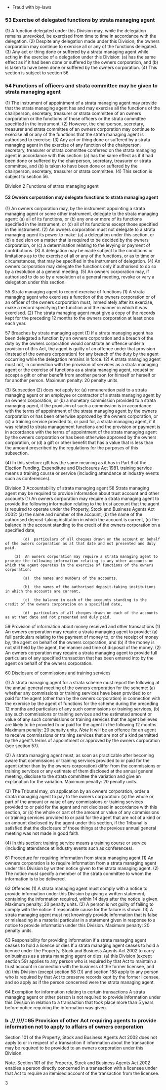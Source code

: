 - Fraud with by-laws

### 53   Exercise of delegated functions by strata managing agent
(1)  A function delegated under this Division may, while the delegation remains unrevoked, be exercised from time to time in accordance with the delegation.
(2)  Despite any delegation made under this Division, the owners corporation may continue to exercise all or any of the functions delegated.
(3)  Any act or thing done or suffered by a strata managing agent while acting in the exercise of a delegation under this Division:
    (a)  has the same effect as if it had been done or suffered by the owners corporation, and
    (b)  is taken to have been done or suffered by the owners corporation.
(4)  This section is subject to section 56.

### 54   Functions of officers and strata committee may be given to strata managing agent
(1)  The instrument of appointment of a strata managing agent may provide that the strata managing agent has and may exercise all the functions of the chairperson, secretary, treasurer or strata committee of an owners corporation or the functions of those officers or the strata committee specified in the instrument.
(2)  However, the chairperson, secretary, treasurer and strata committee of an owners corporation may continue to exercise all or any of the functions that the strata managing agent is authorised to exercise.
(3)  Any act or thing done or suffered by a strata managing agent in the exercise of any function of the chairperson, secretary, treasurer or strata committee conferred on the strata managing agent in accordance with this section:
    (a)  has the same effect as if it had been done or suffered by the chairperson, secretary, treasurer or strata committee, and
    (b)  is taken to have been done or suffered by the chairperson, secretary, treasurer or strata committee.
(4)  This section is subject to section 56.





Division 2 Functions of strata managing agent
#### 52   Owners corporation may delegate functions to strata managing agent
(1)  An owners corporation may, by the instrument appointing a strata managing agent or some other instrument, delegate to the strata managing agent:
(a)  all of its functions, or
(b)  any one or more of its functions specified in the instrument, or
(c)  all of its functions except those specified in the instrument.
(2)  An owners corporation must not delegate to a strata managing agent its power to make:
(a)  a delegation under this section, or
(b)  a decision on a matter that is required to be decided by the owners corporation, or
(c)  a determination relating to the levying or payment of contributions.
(3)  A delegation may be made subject to the conditions or limitations as to the exercise of all or any of the functions, or as to time or circumstances, that may be specified in the instrument of delegation.
(4)  An owners corporation may delegate the functions only if authorised to do so by a resolution at a general meeting.
(5)  An owners corporation may, if authorised to do so by a resolution at a general meeting, revoke or vary a delegation under this section.

55   Strata managing agent to record exercise of functions
(1)  A strata managing agent who exercises a function of the owners corporation or of an officer of the owners corporation must, immediately after its exercise, make a record specifying the function and the manner in which it was exercised.
(2)  The strata managing agent must give a copy of the records kept for the preceding 12 months to the owners corporation at least once each year.
        
        
57   Breaches by strata managing agent
(1)  If a strata managing agent has been delegated a function by an owners corporation and a breach of the duty by the owners corporation would constitute an offence under a provision of this Act, the agent is guilty of an offence under that provision (instead of the owners corporation) for any breach of the duty by the agent occurring while the delegation remains in force.
(2)  A strata managing agent must not, in connection with the provision of services as a strata managing agent or the exercise of functions as a strata managing agent, request or accept a gift or other benefit from another person for himself or herself or for another person.
    Maximum penalty: 20 penalty units.

(3)  Subsection (2) does not apply to:
(a)  remuneration paid to a strata managing agent or an employee or contractor of a strata managing agent by an owners corporation, or
(b)  a monetary commission provided to a strata managing agent, if the provision of such a commission is in accordance with the terms of appointment of the strata managing agent by the owners corporation or has been otherwise approved by the owners corporation, or
(c)  a training service provided to, or paid for, a strata managing agent, if it was related to strata management functions and the provision or payment is in accordance with the terms of appointment of the strata managing agent by the owners corporation or has been otherwise approved by the owners corporation, or
(d)  a gift or other benefit that has a value that is less than the amount prescribed by the regulations for the purposes of this subsection.

(4)  In this section:
gift has the same meaning as it has in Part 6 of the Election Funding, Expenditure and Disclosures Act 1981.
training service means a training course or service (including attendance at industry events such as conferences).        
        
        
Division 3 Accountability of strata managing agent
58   Strata managing agent may be required to provide information about trust account and other accounts
(1)  An owners corporation may require a strata managing agent to provide the following information relating to the trust account that the agent is required to operate under the Property, Stock and Business Agents Act 2002:
(a)  the name and number of the account,
(b)  the name of the authorised deposit-taking institution in which the account is current,
(c)  the balance in the account standing to the credit of the owners corporation on a specified date,

            (d)  particulars of all cheques drawn on the account on behalf of the owners corporation as at that date and not presented and duly paid.

        (2)  An owners corporation may require a strata managing agent to provide the following information relating to any other accounts on which the agent operates in the exercise of functions of the owners corporation:

            (a)  the names and numbers of the accounts,

            (b)  the names of the authorised deposit-taking institutions in which the accounts are current,

            (c)  the balance in each of the accounts standing to the credit of the owners corporation on a specified date,

            (d)  particulars of all cheques drawn on each of the accounts as at that date and not presented and duly paid.

59   Provision of information about money received and other transactions
(1)  An owners corporation may require a strata managing agent to provide:
(a)  full particulars relating to the payment of money to, or the receipt of money by, the agent on behalf of the owners corporation, and
(b)  if the money is not still held by the agent, the manner and time of disposal of the money.
(2)  An owners corporation may require a strata managing agent to provide full particulars of any specified transaction that has been entered into by the agent on behalf of the owners corporation.

60   Disclosure of commissions and training services

(1)  A strata managing agent for a strata scheme must report the following at the annual general meeting of the owners corporation for the scheme:
(a)  whether any commissions or training services have been provided to or paid for the agent (other than by the owners corporation) in connection with the exercise by the agent of functions for the scheme during the preceding 12 months and particulars of any such commissions or training services,
(b)  any such commissions or training services and the estimated amount or value of any such commissions or training services that the agent believes are likely to be provided to or paid for the agent in the following 12 months.
Maximum penalty: 20 penalty units.
*Note* It will be an offence for an agent to receive commissions or training services that are not of a kind permitted by the agent’s terms of appointment or approved by the owners corporation (see section 57).

(2)  A strata managing agent must, as soon as practicable after becoming aware that commissions or training services provided to or paid for the agent (other than by the owners corporation) differ from the commissions or training services or any estimate of them disclosed at the annual general meeting, disclose to the strata committee the variation and give an explanation for the variation.
        Maximum penalty: 20 penalty units.

(3)  The Tribunal may, on application by an owners corporation, order a strata managing agent to pay to the owners corporation:
(a)  the whole or part of the amount or value of any commissions or training services provided to or paid for the agent and not disclosed in accordance with this section, or
(b)  the whole or part of the amount or value of any commissions or training services provided to or paid for the agent that are not of a kind or an amount disclosed by the agent under this section, if the Tribunal is satisfied that the disclosure of those things at the previous annual general meeting was not made in good faith.

(4)  In this section:
training service means a training course or service (including attendance at industry events such as conferences).

61   Procedure for requiring information from strata managing agent
(1)  An owners corporation is to require information from a strata managing agent under this Division by written notice given to the strata managing agent.
(2)  The notice must specify a member of the strata committee to whom the information is to be delivered.

62   Offences
(1)  A strata managing agent must comply with a notice to provide information under this Division by giving a written statement, containing the information required, within 14 days after the notice is given.
    Maximum penalty: 20 penalty units.
(2)  A person is not guilty of failing to comply with the notice if reasonable cause for the failure is shown.
(3)  A strata managing agent must not knowingly provide information that is false or misleading in a material particular in a statement given in response to a notice to provide information under this Division.
    Maximum penalty: 20 penalty units.

63   Responsibility for providing information if a strata managing agent ceases to hold a licence or dies
If a strata managing agent ceases to hold a licence under the Property, Stock and Business Agents Act 2002 to carry on business as a strata managing agent or dies:
(a)  this Division (except section 59) applies to any person who is required by that Act to maintain a trust account in connection with the business of the former licensee, and
(b)  this Division (except section 58 (1)) and section 188 apply to any person who is required by that Act to preserve records kept by the former licensee, and so apply as if the person concerned were the strata managing agent.

64   Exemption for information relating to certain transactions
A strata managing agent or other person is not required to provide information under this Division in relation to a transaction that took place more than 5 years before notice requiring the information was given.

### b .// ////=65   Provision of other Act requiring agents to provide information not to apply to affairs of owners corporation
Section 101 of the Property, Stock and Business Agents Act 2002 does not apply to or in respect of a transaction if information about the transaction may be required to be provided to an owners corporation under this Division.

Note.
Section 101 of the Property, Stock and Business Agents Act 2002 enables a person directly concerned in a transaction with a licensee under that Act to require an itemised account of the transaction from the licensee.


3